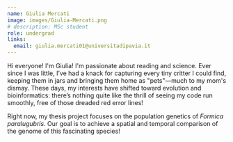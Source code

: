 ```yaml
---
name: Giulia Mercati
image: images/Giulia-Mercati.png
# description: MSc student
role: undergrad
links:
  email: giulia.mercati01@universitadipavia.it
---
```


Hi everyone! I'm Giulia! I'm passionate about reading and science. Ever since I was little, I’ve had a knack for capturing every tiny critter I could find, keeping them in jars and bringing them home as "pets"—much to my mom's dismay. These days, my interests have shifted toward evolution and bioinformatics: there’s nothing quite like the thrill of seeing my code run smoothly, free of those dreaded red error lines!  

Right now, my thesis project focuses on the population genetics of *Formica paralugubris*. Our goal is to achieve a spatial and temporal comparison of the genome of this fascinating species!

